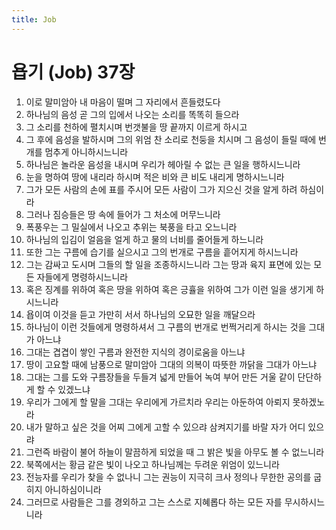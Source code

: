 ```yaml
---
title: Job
---
```


# 욥기 (Job) 37장
1. 이로 말미암아 내 마음이 떨며 그 자리에서 흔들렸도다
1. 하나님의 음성 곧 그의 입에서 나오는 소리를 똑똑히 들으라
1. 그 소리를 천하에 펼치시며 번갯불을 땅 끝까지 이르게 하시고
1. 그 후에 음성을 발하시며 그의 위엄 찬 소리로 천둥을 치시며 그 음성이 들릴 때에 번개를 멈추게 아니하시느니라
1. 하나님은 놀라운 음성을 내시며 우리가 헤아릴 수 없는 큰 일을 행하시느니라
1. 눈을 명하여 땅에 내리라 하시며 적은 비와 큰 비도 내리게 명하시느니라
1. 그가 모든 사람의 손에 표를 주시어 모든 사람이 그가 지으신 것을 알게 하려 하심이라
1. 그러나 짐승들은 땅 속에 들어가 그 처소에 머무느니라
1. 폭풍우는 그 밀실에서 나오고 추위는 북풍을 타고 오느니라
1. 하나님의 입김이 얼음을 얼게 하고 물의 너비를 줄어들게 하느니라
1. 또한 그는 구름에 습기를 실으시고 그의 번개로 구름을 흩어지게 하시느니라
1. 그는 감싸고 도시며 그들의 할 일을 조종하시느니라 그는 땅과 육지 표면에 있는 모든 자들에게 명령하시느니라
1. 혹은 징계를 위하여 혹은 땅을 위하여 혹은 긍휼을 위하여 그가 이런 일을 생기게 하시느니라
1. 욥이여 이것을 듣고 가만히 서서 하나님의 오묘한 일을 깨달으라
1. 하나님이 이런 것들에게 명령하셔서 그 구름의 번개로 번쩍거리게 하시는 것을 그대가 아느냐
1. 그대는 겹겹이 쌓인 구름과 완전한 지식의 경이로움을 아느냐
1. 땅이 고요할 때에 남풍으로 말미암아 그대의 의복이 따뜻한 까닭을 그대가 아느냐
1. 그대는 그를 도와 구름장들을 두들겨 넓게 만들어 녹여 부어 만든 거울 같이 단단하게 할 수 있겠느냐
1. 우리가 그에게 할 말을 그대는 우리에게 가르치라 우리는 아둔하여 아뢰지 못하겠노라
1. 내가 말하고 싶은 것을 어찌 그에게 고할 수 있으랴 삼켜지기를 바랄 자가 어디 있으랴
1. 그런즉 바람이 불어 하늘이 말끔하게 되었을 때 그 밝은 빛을 아무도 볼 수 없느니라
1. 북쪽에서는 황금 같은 빛이 나오고 하나님께는 두려운 위엄이 있느니라
1. 전능자를 우리가 찾을 수 없나니 그는 권능이 지극히 크사 정의나 무한한 공의를 굽히지 아니하심이니라
1. 그러므로 사람들은 그를 경외하고 그는 스스로 지혜롭다 하는 모든 자를 무시하시느니라